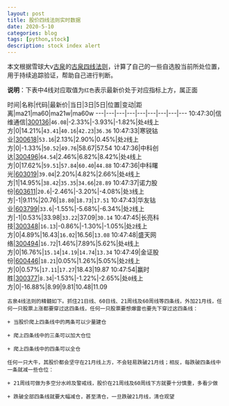 ```yaml
---
layout: post
title: 股价四线法则实时数据
date: 2020-5-10
categories: blog
tags: [python,stock]
description: stock index alert
---
```



本文根据雪球大v[古泉](https://xueqiu.com/u/7148646888)的[古泉四线法则](https://xueqiu.com/7148646888/130498192)，计算了自己的一些自选股当前所处位置，用于持续追踪验证，帮助自己进行判断。

**说明**：下表中4线对应取值为`红色`表示最新价处于对应指标上方，属正面

时间|名称|代码|最新价|当日|3日|5日|位置|变动|距离|ma21|ma60|ma21w|ma60w
---|---|---|---|---|---|---|---|---
10:47:30|信维通信|[300136](https://xueqiu.com/S/SZ300136)|`46.08`|-2.33%|-3.93%|-1.82%|处`4`线上方|0|14.21%|`43.41`|`40.16`|`42.23`|`36.36`
10:47:33|寒锐钴业|[300618](https://xueqiu.com/S/SZ300618)|`53.16`|2.13%|2.90%|0.45%|处`2`线上方|0|-1.33%|`50.52`|`49.76`|58.67|57.54
10:47:36|中科创达|[300496](https://xueqiu.com/S/SZ300496)|`64.54`|2.46%|6.82%|8.42%|处`4`线上方|0|17.62%|`59.51`|`57.84`|`60.40`|`44.88`
10:47:36|中科曙光|[603019](https://xueqiu.com/S/SH603019)|`39.04`|2.20%|4.82%|2.66%|处`4`线上方|1|14.95%|`38.42`|`35.35`|`34.66`|`28.89`
10:47:37|诺力股份|[603611](https://xueqiu.com/S/SH603611)|`20.6`|-2.46%|-3.20%|-4.08%|处`3`线上方|-1|9.11%|20.76|`18.80`|`18.73`|`17.51`
10:47:43|华友钴业|[603799](https://xueqiu.com/S/SH603799)|`33.6`|-1.55%|-5.68%|-6.34%|处`2`线上方|-1|0.53%|33.98|`33.22`|37.09|`30.14`
10:47:45|长亮科技|[300348](https://xueqiu.com/S/SZ300348)|`16.13`|-0.86%|-1.30%|-1.05%|处`2`线上方|0|4.89%|16.43|`16.02`|16.56|`13.08`
10:47:48|盛天网络|[300494](https://xueqiu.com/S/SZ300494)|`16.72`|1.46%|7.89%|5.62%|处`4`线上方|0|16.76%|`15.14`|`14.19`|`14.74`|`13.34`
10:47:49|金证股份|[600446](https://xueqiu.com/S/SH600446)|`18.21`|0.05%|1.26%|5.05%|处`2`线上方|0|0.57%|`17.11`|`17.27`|18.43|19.87
10:47:54|赢时胜|[300377](https://xueqiu.com/S/SZ300377)|`8.34`|-1.53%|-1.22%|-2.65%|处`0`线上方|0|-16.88%|8.99|9.81|10.48|11.09

```
古泉4线法则的精髓如下。抓住21日线、60日线、21周线及60周线等四条线，外加21月线，任何一只股票上涨都要穿过这四条线，任何一只股票要想爆雷也要先下穿过这四条线：

+ 当股价爬上四条线中的两条可以少量建仓

+ 爬上四条线中的三条可以加大仓位

+ 爬上四条线中的四条可以全仓

任何一只大牛，其股价都会坚守在21月线上方，不会轻易跌破21月线；相反，每跌破四条线中一条就减一些仓位：

+ 21周线可做为多空分水岭及警戒线，股价在21周线及60周线下方就要十分慎重，多看少做

+ 跌破全部四条线就要大幅减仓，甚至清仓，一旦跌破21月线，清仓观望
```